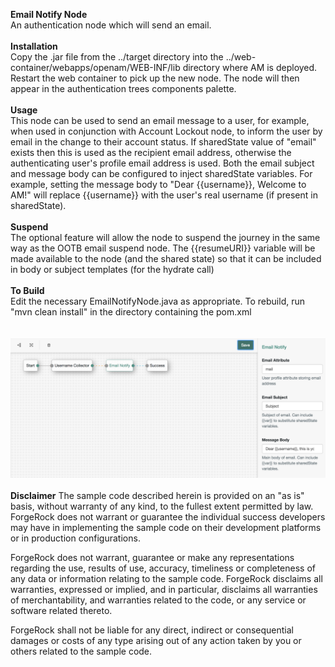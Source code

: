 <!--
 * The contents of this file are subject to the terms of the Common Development and
 * Distribution License (the License). You may not use this file except in compliance with the
 * License.
 *
 * You can obtain a copy of the License at legal/CDDLv1.0.txt. See the License for the
 * specific language governing permission and limitations under the License.
 *
 * When distributing Covered Software, include this CDDL Header Notice in each file and include
 * the License file at legal/CDDLv1.0.txt. If applicable, add the following below the CDDL
 * Header, with the fields enclosed by brackets [] replaced by your own identifying
 * information: "Portions copyright [year] [name of copyright owner]".
 *
 * Copyright 2017 ForgeRock AS.
-->
<b>Email Notify Node</b>
<br/>
An authentication node which will send an email.
<br/>
<br/>
<b>Installation</b>
<br/>
Copy the .jar file from the ../target directory into the ../web-container/webapps/openam/WEB-INF/lib directory where AM is deployed.  Restart the web container to pick up the new node.  The node will then appear in the authentication trees components palette.
<br/>
<br/>
<b>Usage</b>
<br/>
This node can be used to send an email message to a user, for example, when used in conjunction with Account Lockout node, to inform the user by email in the change to their account status. If sharedState value of "email" exists then this is used as the recipient email address, otherwise the authenticating user's profile email address is used. Both the email subject and message body can be configured to inject sharedState variables. For example, setting the message body to "Dear {{username}}, Welcome to AM!" will replace {{username}} with the user's real username (if present in sharedState). 
<br/>
<br/>
<b>Suspend</b>
<br/>
The optional feature will allow the node to suspend the journey in the same way as the OOTB email suspend node.  The {{resumeURI}} variable will be made available to the node (and the shared state) so that it can be included in body or subject templates (for the hydrate call)
<br/>
<br/>
<b>To Build</b>
<br/>
Edit the necessary EmailNotifyNode.java as appropriate.  To rebuild, run "mvn clean install" in the directory containing the pom.xml
<br/>
<br/>
<br/>
![ScreenShot](./emailnotify.png)
<br/>
<br/>
<b>Disclaimer</b>
The sample code described herein is provided on an "as is" basis, without warranty of any kind, to the fullest extent permitted by law. ForgeRock does not warrant or guarantee the individual success developers may have in implementing the sample code on their development platforms or in production configurations.

ForgeRock does not warrant, guarantee or make any representations regarding the use, results of use, accuracy, timeliness or completeness of any data or information relating to the sample code. ForgeRock disclaims all warranties, expressed or implied, and in particular, disclaims all warranties of merchantability, and warranties related to the code, or any service or software related thereto.

ForgeRock shall not be liable for any direct, indirect or consequential damages or costs of any type arising out of any action taken by you or others related to the sample code.